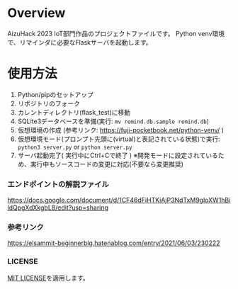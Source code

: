 # Overview

AizuHack 2023 IoT部門作品のプロジェクトファイルです。
Python venv環境で、リマインダに必要なFlaskサーバを起動します。

# 使用方法
1. Python/pipのセットアップ
1. リポジトリのフォーク
1. カレントディレクトリ(flask_test)に移動
1. SQLite3データベースを準備(実行: `mv remind.db.sample remind.db`)
1. 仮想環境の作成 (参考リンク: https://fuji-pocketbook.net/python-venv/ )
1. 仮想環境モード(プロンプト先頭に(virtual)と表記されている状態)で実行: `python3 server.py` or `python server.py`
1. サーバ起動完了( 実行中にCtrl+Cで終了 ) ※開発モードに設定されているため、実行中もソースコードの変更に対応(不要なら変更推奨)

### エンドポイントの解説ファイル
https://docs.google.com/document/d/1CF46dFiHTKiAjP3NdTxM9gloXW1hBildQpgXdXkgbL8/edit?usp=sharing

### 参考リンク
https://elsammit-beginnerblg.hatenablog.com/entry/2021/06/03/230222

### LICENSE
[MIT LICENSE](LICENSE)を適用します。
